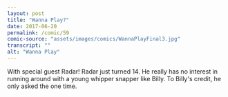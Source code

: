 ```yaml
---
layout: post
title: "Wanna Play?"
date: 2017-06-20
permalink: /comic/59
comic-source: "assets/images/comics/WannaPlayFinal3.jpg"
transcript: ""
alt: "Wanna Play"
---
```


With special guest Radar!  Radar just turned 14. He really has no interest in running around with a young whipper snapper like Billy. To Billy's credit, he only asked the one time.
